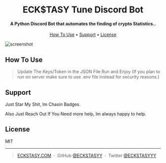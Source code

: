 
<h1 align="center">
  <br>
  ECK$TASY Tune Discord Bot
  <br>
</h1>

<h4 align="center">A Python Discord Bot that automates the finding of crypto Statistics.</a>.</h4>


<p align="center">
  <a href="#how-to-use">How To Use</a> •
  <a href="#support">Support</a> •
  <a href="#license">License</a>
</p>

![screenshot](https://raw.githubusercontent.com/amitmerchant1990/electron-markdownify/master/app/img/markdownify.gif)

## How To Use

> Update The Keys/Token in the JSON File
> Run and Enjoy
> (If you plan to run on server make sure to use .env file instead for security reasons.)



## Support

<p>Just Star My Shit, Im Chasin Badges.</p> 
<p>Also Just Reach Out If You Need more help, Im always happy to help.</p> 

</a>


## License

MIT

---

> [ECKSTASY.COM](https://eckstasy.com) &nbsp;&middot;&nbsp;
> GitHub [@ECKSTASYY](https://github.com/ECKSTASYY) &nbsp;&middot;&nbsp;
> Twitter [@ECKSTASYYY](https://twitter.com/eckstasyyy)


